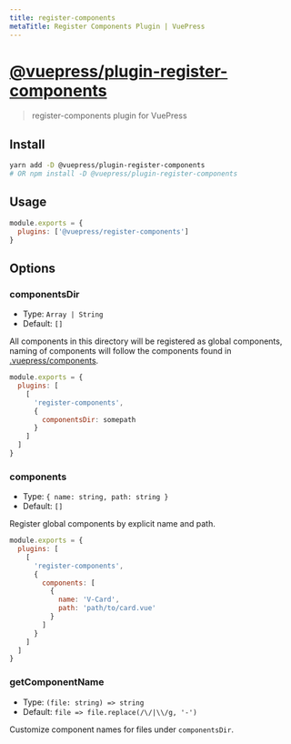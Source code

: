 ```yaml
---
title: register-components
metaTitle: Register Components Plugin | VuePress
---
```


# [@vuepress/plugin-register-components](https://github.com/platonai/pulsarr/tree/1.10.x/packages/%40vuepress/plugin-register-components)

> register-components plugin for VuePress

## Install

```bash
yarn add -D @vuepress/plugin-register-components
# OR npm install -D @vuepress/plugin-register-components
```

## Usage

```javascript
module.exports = {
  plugins: ['@vuepress/register-components']
}
```

## Options

### componentsDir

- Type: `Array | String`
- Default: `[]`

All components in this directory will be registered as global components, naming of components will follow the components found in [.vuepress/components](https://pulsarr.vuejs.org/guide/using-vue.html#using-components).

``` js
module.exports = {
  plugins: [
    [
      'register-components',
      {
        componentsDir: somepath
      }
    ]
  ]
}
```

### components

- Type: `{ name: string, path: string }`
- Default: `[]`

Register global components by explicit name and path.

``` js
module.exports = {
  plugins: [
    [
      'register-components',
      {
        components: [
          {
            name: 'V-Card',
            path: 'path/to/card.vue'
          }
        ]
      }
    ]
  ]
}
```

### getComponentName

- Type: `(file: string) => string`
- Default: `file => file.replace(/\/|\\/g, '-')`

Customize component names for files under `componentsDir`.
